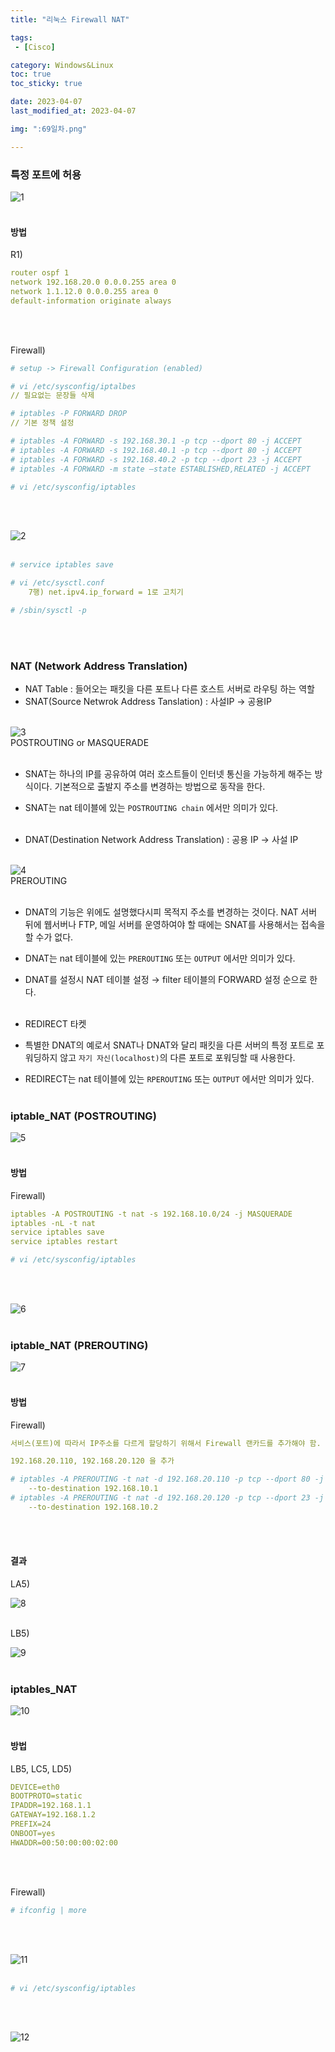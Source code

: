 ```yaml
---
title: "리눅스 Firewall NAT"

tags:
 - [Cisco]

category: Windows&Linux
toc: true
toc_sticky: true

date: 2023-04-07
last_modified_at: 2023-04-07

img: ":69일차.png"

---
```


<!-- outline-start -->

### 특정 포트에 허용<br/>

![1](https://user-images.githubusercontent.com/117553252/232264125-0a0145b3-4861-457a-a92a-0f1bd68241b0.png)
<br/><br/>

#### 방법<br/>

R1)<br/>

```yaml
router ospf 1
network 192.168.20.0 0.0.0.255 area 0
network 1.1.12.0 0.0.0.255 area 0
default-information originate always
```

<br/><br/>

Firewall)<br/>

```yaml
# setup -> Firewall Configuration (enabled)

# vi /etc/sysconfig/iptalbes    
// 필요없는 문장들 삭제

# iptables -P FORWARD DROP  
// 기본 정책 설정

# iptables -A FORWARD -s 192.168.30.1 -p tcp --dport 80 -j ACCEPT
# iptables -A FORWARD -s 192.168.40.1 -p tcp --dport 80 -j ACCEPT
# iptables -A FORWARD -s 192.168.40.2 -p tcp --dport 23 -j ACCEPT
# iptables -A FORWARD -m state —state ESTABLISHED,RELATED -j ACCEPT

# vi /etc/sysconfig/iptables
```

<br/><br/>

![2](https://user-images.githubusercontent.com/117553252/232264127-a5b8f01e-79be-4189-96cd-d6a6e2324191.png)
<br/><br/>

```yaml
# service iptables save

# vi /etc/sysctl.conf
    7행) net.ipv4.ip_forward = 1로 고치기

# /sbin/sysctl -p
```

<br/><br/>


### NAT (Network Address Translation)<br/>

- NAT Table : 들어오는 패킷을 다른 포트나 다른 호스트 서버로 라우팅 하는 역할<br/>
- SNAT(Source Netwrok Address Tanslation) : 사설IP -> 공용IP<br/><br/>

![3](https://user-images.githubusercontent.com/117553252/232264129-d808e45d-5ae6-4886-8fc7-d9c6dc756f3c.png)
<br/>
POSTROUTING or MASQUERADE<br/><br/>

- SNAT는 하나의 IP를 공유하여 여러 호스트들이 인터넷 통신을 가능하게 해주는 방식이다. 기본적으로 출발지 주소를 변경하는 방법으로 동작을 한다.<br/>
- SNAT는 nat 테이블에 있는 `POSTROUTING chain` 에서만 의미가 있다.<br/><br/>

- DNAT(Destination Network Address Translation) : 공용 IP → 사설 IP<br/><br/>

![4](https://user-images.githubusercontent.com/117553252/232264131-9d398903-774e-40d7-b759-33e87f226910.png)
<br/>
PREROUTING
<br/><br/>

- DNAT의 기능은 위에도 설명했다시피 목적지 주소를 변경하는 것이다. NAT 서버 뒤에 웹서버나 FTP, 메일 서버를 운영하여야 할 때에는 SNAT를 사용해서는 접속을 할 수가 없다.<br/>
- DNAT는 nat 테이블에 있는 `PREROUTING` 또는 `OUTPUT` 에서만 의미가 있다.<br/>
- DNAT를 설정시 NAT 테이블 설정 → filter 테이블의 FORWARD 설정 순으로 한다.<br/><br/>

- REDIRECT 타켓<br/>
- 특별한 DNAT의 예로서 SNAT나 DNAT와 달리 패킷을 다른 서버의 특정 포트로 포워딩하지 않고 `자기 자신(localhost)`의 다른 포트로 포워딩할 때 사용한다.<br/>
- REDIRECT는 nat 테이블에 있는 `RPEROUTING` 또는 `OUTPUT` 에서만 의미가 있다.<br/><br/>

### iptable_NAT (POSTROUTING)<br/>

![5](https://user-images.githubusercontent.com/117553252/232264132-5771b9e0-da55-49c7-9c6a-fd124d27b163.png)
<br/><br/>

#### 방법<br/>

Firewall)<br/>

```yaml
iptables -A POSTROUTING -t nat -s 192.168.10.0/24 -j MASQUERADE
iptables -nL -t nat
service iptables save
service iptables restart

# vi /etc/sysconfig/iptables
```

<br/><br/>

![6](https://user-images.githubusercontent.com/117553252/232264133-6e158c47-4a21-4f82-8723-1273cc6b9127.png)
<br/><br/>

### iptable_NAT (PREROUTING)<br/>

![7](https://user-images.githubusercontent.com/117553252/232264134-f1c29983-92e8-4b1c-8f57-fe12fd4b73d1.png)
<br/><br/>

#### 방법<br/>

Firewall)<br/>

```yaml
서비스(포트)에 따라서 IP주소를 다르게 할당하기 위해서 Firewall 랜카드를 추가해야 함.

192.168.20.110, 192.168.20.120 을 추가

# iptables -A PREROUTING -t nat -d 192.168.20.110 -p tcp --dport 80 -j DNAT
	--to-destination 192.168.10.1
# iptables -A PREROUTING -t nat -d 192.168.20.120 -p tcp --dport 23 -j DNAT
	--to-destination 192.168.10.2
```

<br/><br/>

#### 결과<br/>

LA5)<br/>

![8](https://user-images.githubusercontent.com/117553252/232264135-3e9598f8-d633-431b-941c-929c0d972812.png)
<br/><br/>

LB5)<br/>

![9](https://user-images.githubusercontent.com/117553252/232264136-40ce18e0-5602-470c-a485-7ca8b1602dde.png)
<br/><br/>

### iptables_NAT<br/>

![10](https://user-images.githubusercontent.com/117553252/232264137-97b6b9c9-7697-4c6f-8435-98ab60884e26.png)
<br/><br/>

#### 방법<br/>

LB5, LC5, LD5)<br/>

```yaml
DEVICE=eth0
BOOTPROTO=static
IPADDR=192.168.1.1
GATEWAY=192.168.1.2
PREFIX=24
ONBOOT=yes
HWADDR=00:50:00:00:02:00
```

<br/><br/>

Firewall)<br/>

```yaml
# ifconfig | more
```

<br/><br/>

![11](https://user-images.githubusercontent.com/117553252/232264138-1f9c2cff-aa46-4cd7-8a72-093b43dfeb9d.png)
<br/><br/>

```yaml
# vi /etc/sysconfig/iptables
```

<br/><br/>

![12](https://user-images.githubusercontent.com/117553252/232264140-28726cdb-30b4-432d-80de-b1a7302ffa36.png)
<br/><br/>



